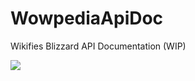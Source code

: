 # WowpediaApiDoc
Wikifies Blizzard API Documentation (WIP)

![](https://raw.githubusercontent.com/Ketho/WowpediaApiDoc/master/overview.png)
